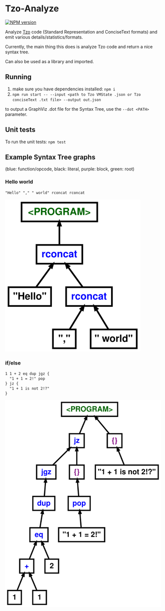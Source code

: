 # Tzo-Analyze

<span><a href="https://npmjs.org/package/tzo-analyze" title="View this project on NPM"><img src="https://img.shields.io/npm/v/tzo-analyze.svg" alt="NPM version" /></a></span>

Analyze [Tzo](https://github.com/jorisvddonk/tzo) code (Standard Representation and ConciseText formats) and emit various details/statistics/formats.

Currently, the main thing this does is analyze Tzo code and return a nice syntax tree.

Can also be used as a library and imported.

## Running

1. make sure you have dependencies installed: `npm i`
2. `npm run start -- --input <path to Tzo VMState .json or Tzo conciseText .txt file> --output out.json`

to output a GraphViz .dot file for the Syntax Tree, use the `--dot <PATH>` parameter.

## Unit tests

To run the unit tests: `npm test`

## Example Syntax Tree graphs

(blue: function/opcode, black: literal, purple: block, green: root)

### Hello world

```
"Hello" "," " world" rconcat rconcat
```

![hello world example](./examples/helloworld.svg)

### if/else

```
1 1 + 2 eq dup jgz {
  "1 + 1 = 2!" pop
} jz {
  "1 + 1 is not 2!?"
}
```

![if/else example](./examples/ifelse.svg)